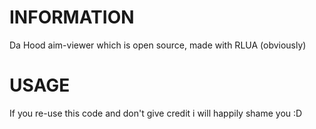 # INFORMATION

Da Hood aim-viewer which is open source, made with RLUA (obviously)

# USAGE

If you re-use this code and don't give credit i will happily shame you :D
